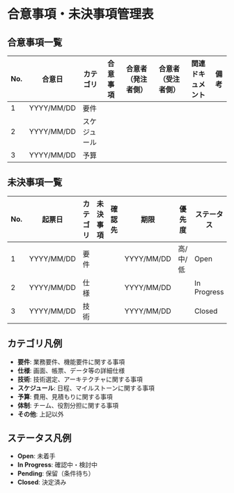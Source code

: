 # 合意事項・未決事項管理表

## 合意事項一覧

| No. | 合意日 | カテゴリ | 合意事項 | 合意者（発注者側） | 合意者（受注者側） | 関連ドキュメント | 備考 |
|-----|--------|---------|---------|------------------|------------------|-----------------|------|
| 1 | YYYY/MM/DD | 要件 | | | | | |
| 2 | YYYY/MM/DD | スケジュール | | | | | |
| 3 | YYYY/MM/DD | 予算 | | | | | |

## 未決事項一覧

| No. | 起票日 | カテゴリ | 未決事項 | 確認先 | 期限 | 優先度 | ステータス | 決定日 | 決定内容 | 備考 |
|-----|--------|---------|---------|--------|------|--------|-----------|--------|---------|------|
| 1 | YYYY/MM/DD | 要件 | | | YYYY/MM/DD | 高/中/低 | Open | | | |
| 2 | YYYY/MM/DD | 仕様 | | | YYYY/MM/DD | | In Progress | | | |
| 3 | YYYY/MM/DD | 技術 | | | YYYY/MM/DD | | Closed | YYYY/MM/DD | | |

## カテゴリ凡例
- **要件**: 業務要件、機能要件に関する事項
- **仕様**: 画面、帳票、データ等の詳細仕様
- **技術**: 技術選定、アーキテクチャに関する事項
- **スケジュール**: 日程、マイルストーンに関する事項
- **予算**: 費用、見積もりに関する事項
- **体制**: チーム、役割分担に関する事項
- **その他**: 上記以外

## ステータス凡例
- **Open**: 未着手
- **In Progress**: 確認中・検討中
- **Pending**: 保留（条件待ち）
- **Closed**: 決定済み
